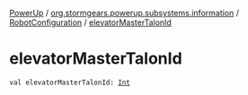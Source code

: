 [PowerUp](../../index.md) / [org.stormgears.powerup.subsystems.information](../index.md) / [RobotConfiguration](index.md) / [elevatorMasterTalonId](./elevator-master-talon-id.md)

# elevatorMasterTalonId

`val elevatorMasterTalonId: `[`Int`](https://kotlinlang.org/api/latest/jvm/stdlib/kotlin/-int/index.html)